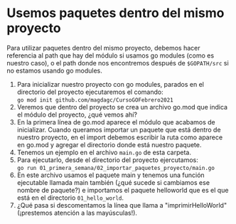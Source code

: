 # Usemos paquetes dentro del mismo proyecto

Para utilizar paquetes dentro del mismo proyecto, debemos hacer referencia al path que hay del módulo si usamos go modules (como es nuestro caso), o el path donde nos encontremos después de `$GOPATH/src` si no estamos usando go modules.  

1. Para inicializar nuestro proyecto con go modules, parados en el directorio del proyecto ejecutaremos el comando:  
`go mod init github.com/magdagc/CursoGOFebrero2021`  
2. Veremos que dentro del proyecto se crea un archivo go.mod que indica el módulo del proyecto, ¿qué vemos ahí?  
3. En la primera línea de go.mod aparece el módulo que acabamos de inicializar. Cuando queramos importar un paquete que está dentro de nuestro proyecto, en el import debemos escribir la ruta como aparece en go.mod y agregar el directorio donde está nuestro paquete.  
4. Tenemos un ejemplo en el archivo `main.go` de esta carpeta.  
5. Para ejecutarlo, desde el directorio del proyecto ejercutamos:  
`go run 01_primera_semana/02_importar_paquetes_proyecto/main.go`  
6. En este archivo usamos el paquete main y tenemos una función ejecutable llamada main también (¿qué sucede si cambiamos ese nombre de paquete?) e importamos el paquete helloworld que es el que está en el directorio `01_hello_world`.  
7. ¿Qué pasa si descomentamos la línea que llama a "imprimirHelloWorld" (¡prestemos atención a las mayúsculas!).
